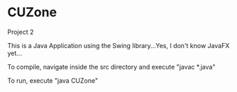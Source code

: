 # CUZone
Project 2

This is a Java Application using the Swing library...Yes, I don't know JavaFX yet...

To compile, navigate inside the src directory and execute "javac *.java"

To run, execute "java CUZone"
